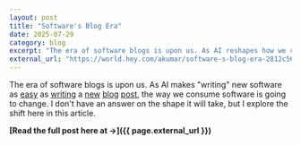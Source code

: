 ```yaml
---
layout: post
title: "Software's Blog Era"
date: 2025-07-29
category: blog
excerpt: "The era of software blogs is upon us. As AI reshapes how we create new software, it will also change how we consume it."
external_url: "https://world.hey.com/akumar/software-s-blog-era-2812c56c"
---
```


The era of software blogs is upon us. As AI makes "writing" new software as [easy](https://blog.nextfive.in/breakbox/) as [writing](https://blog.nextfive.in/microadventures/) a [new](https://blog.nextfive.in/fit-file/) [blog](https://blog.nextfive.in/web-highlighter/) [post](https://blog.nextfive.in/courage_compass/), the way we consume software is going to change. I don't have an answer on the shape it will take, but I explore the shift here in this article. 

**[Read the full post here at &rarr;]({{ page.external_url }})**
